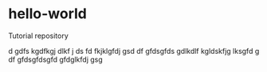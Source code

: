 # hello-world
Tutorial repository

d gdfs kgdfkgj dlkf j
ds fd fkjklgfdj gsd
df gfdsgfds
gdlkdlf kgldskfjg lksgfd
g
df gfdsgfdsgfd gfdglkfdj gsg
